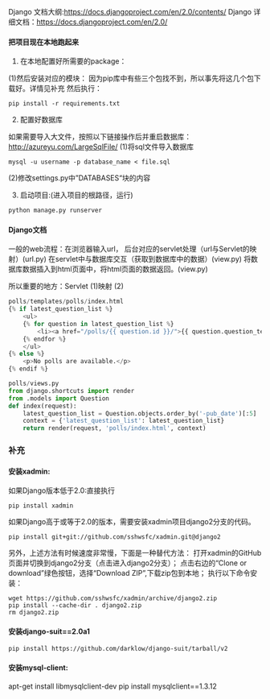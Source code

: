 Django 文档大纲:https://docs.djangoproject.com/en/2.0/contents/
Django 详细文档：https://docs.djangoproject.com/en/2.0/

#### 把项目现在本地跑起来   
1.  在本地配置好所需要的package：

(1)然后安装对应的模块：
因为pip库中有些三个包找不到，所以事先将这几个包下载好。详情见补充
然后执行：
```shell
pip install -r requirements.txt
```

2.  配置好数据库

如果需要导入大文件，按照以下链接操作后并重启数据库：http://azureyu.com/LargeSqlFile/
(1)将sql文件导入数据库
```shell
mysql -u username -p database_name < file.sql
```
(2)修改settings.py中”DATABASES“块的内容

3.  启动项目:(进入项目的根路径，运行)
```python
python manage.py runserver
```

#### Django文档

一般的web流程：在浏览器输入url，
后台对应的servlet处理（url与Servlet的映射）(url.py)
在servlet中与数据库交互（获取到数据库中的数据）(view.py)
将数据库数据插入到html页面中，将html页面的数据返回。(view.py)

所以重要的地方：Servlet
(1)映射
(2)
```python 
polls/templates/polls/index.html
{% if latest_question_list %}
    <ul>
    {% for question in latest_question_list %}
        <li><a href="/polls/{{ question.id }}/">{{ question.question_text }}</a></li>
    {% endfor %}
    </ul>
{% else %}
    <p>No polls are available.</p>
{% endif %}

polls/views.py
from django.shortcuts import render
from .models import Question
def index(request):
    latest_question_list = Question.objects.order_by('-pub_date')[:5]
    context = {'latest_question_list': latest_question_list}
    return render(request, 'polls/index.html', context)
```


### 补充

#### 安装xadmin:
如果Django版本低于2.0:直接执行
```
pip install xadmin
```
如果Django高于或等于2.0的版本，需要安装xadmin项目django2分支的代码。 
```
pip install git+git://github.com/sshwsfc/xadmin.git@django2
```
另外，上述方法有时候速度非常慢，下面是一种替代方法：
打开xadmin的GitHub页面并切换到django2分支（点击进入django2分支）；
点击右边的“Clone or download”绿色按钮，选择“Download ZIP”,下载zip包到本地；
执行以下命令安装：
```
wget https://github.com/sshwsfc/xadmin/archive/django2.zip
pip install --cache-dir . django2.zip
rm django2.zip
```
#### 安装django-suit==2.0a1
```
pip install https://github.com/darklow/django-suit/tarball/v2
```
#### 安装mysql-client:
apt-get install libmysqlclient-dev
pip install mysqlclient==1.3.12


